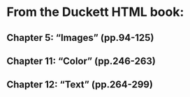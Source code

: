 # From the Duckett HTML book:

## Chapter 5: “Images” (pp.94-125)
## Chapter 11: “Color” (pp.246-263)
## Chapter 12: “Text” (pp.264-299)